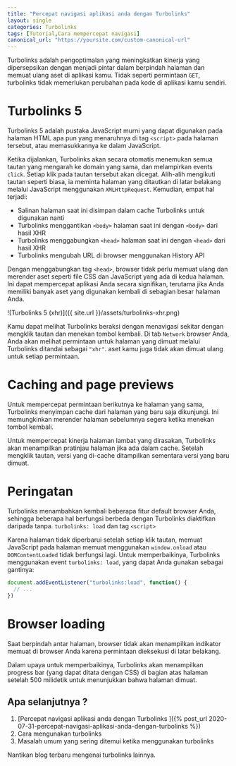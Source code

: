```yaml
---
title: "Percepat navigasi aplikasi anda dengan Turbolinks"
layout: single
categories: Turbolinks
tags: [Tutorial,Cara mempercepat navigasi]
canonical_url: "https://yoursite.com/custom-canonical-url"
---
```


Turbolinks adalah pengoptimalan yang meningkatkan kinerja yang dipersepsikan dengan menjadi pintar dalam berpindah halaman dan memuat ulang aset di aplikasi kamu.
Tidak seperti permintaan `GET`, turbolinks tidak memerlukan perubahan pada kode di aplikasi kamu sendiri.

# Turbolinks 5
Turbolinks 5 adalah pustaka JavaScript murni yang dapat digunakan pada halaman HTML apa pun yang menaruhnya di tag `<script>` pada halaman tersebut, atau memasukkannya ke dalam JavaScript.

Ketika dijalankan, Turbolinks akan secara otomatis menemukan semua tautan yang mengarah ke domain yang sama, dan melampirkan events `click`. Setiap klik pada tautan tersebut akan dicegat. Alih-alih mengikuti tautan seperti biasa, ia meminta halaman yang ditautkan di latar belakang melalui JavaScript menggunakan `XMLHttpRequest`. Kemudian, empat hal terjadi:

- Salinan halaman saat ini disimpan dalam cache Turbolinks untuk digunakan nanti
- Turbolinks menggantikan `<body>` halaman saat ini dengan `<body>` dari hasil XHR
- Turbolinks menggabungkan `<head>` halaman saat ini dengan `<head>` dari hasil XHR
- Turbolinks mengubah URL di browser menggunakan History API

Dengan menggabungkan tag `<head>`, browser tidak perlu memuat ulang dan merender aset seperti file CSS dan JavaScript yang ada di kedua halaman. Ini dapat mempercepat aplikasi Anda secara signifikan, terutama jika Anda memiliki banyak aset yang digunakan kembali di sebagian besar halaman Anda.

![Turbolinks 5 (xhr)]({{ site.url }}/assets/turbolinks-xhr.png)

Kamu dapat melihat Turbolinks beraksi dengan menavigasi sekitar dengan mengklik tautan dan menekan tombol kembali. Di tab `Network` browser Anda, Anda akan melihat permintaan untuk halaman yang dimuat melalui Turbolinks ditandai sebagai `"xhr"`. aset kamu juga tidak akan dimuat ulang untuk setiap permintaan.

# Caching and page previews

Untuk mempercepat permintaan berikutnya ke halaman yang sama, Turbolinks menyimpan cache dari halaman yang baru saja dikunjungi. Ini memungkinkan merender halaman sebelumnya segera ketika menekan tombol kembali.

Untuk mempercepat kinerja halaman lambat yang dirasakan, Turbolinks akan menampilkan pratinjau halaman jika ada dalam cache. Setelah mengklik tautan, versi yang di-cache ditampilkan sementara versi yang baru dimuat.

# Peringatan

Turbolinks menambahkan kembali beberapa fitur default browser Anda, sehingga beberapa hal berfungsi berbeda dengan Turbolinks diaktifkan daripada tanpa.
`turbolinks: load` dan tag `<script>`

Karena halaman tidak diperbarui setelah setiap klik tautan, memuat JavaScript pada halaman memuat menggunakan `window.onload` atau `DOMContentLoaded` tidak berfungsi lagi. Untuk memperbaikinya, Turbolinks menggunakan event `turbolinks: load`, yang dapat Anda gunakan sebagai gantinya:

```js
document.addEventListener("turbolinks:load", function() {
  // ...
})
```

# Browser loading

Saat berpindah antar halaman, browser tidak akan menampilkan indikator memuat di browser Anda karena permintaan dieksekusi di latar belakang.

Dalam upaya untuk memperbaikinya, Turbolinks akan menampilkan progress bar (yang dapat ditata dengan CSS) di bagian atas halaman setelah 500 milidetik untuk menunjukkan bahwa halaman dimuat.

## Apa selanjutnya ?

1.  [Percepat navigasi aplikasi anda dengan Turbolinks ]({% post_url 2020-07-31-percepat-navigasi-aplikasi-anda-dengan-turbolinks %})
2.  Cara mengunakan turbolinks
3.  Masalah umum yang sering ditemui ketika menggunakan turbolinks

Nantikan blog terbaru mengenai turbolinks lainnya.

<!-- # Masalah yang berpotensi dengan Turbolinks

Ada kasus di mana ia akan gagal, dan ketika itu terjadi, itu bisa sangat sulit untuk di-debug. Berikut ini adalah beberapa skenario kegagalan yang lebih umum, dan cara untuk menghindarinya.

# Bekerja dengan Third-Library
Ketika kamu menggunakan library pihak ketiga misalnya `DataTables` dalam beberapa kasus kamu akan menemukan kesalahan -->